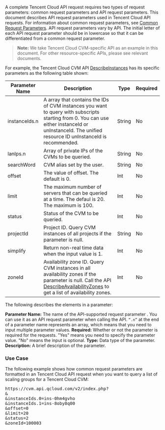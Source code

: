 ﻿[//]: # (chinagitpath:XXXXX)

A complete Tencent Cloud API request requires two types of request parameters: common request parameters and API request parameters. This document describes API request parameters used in Tencent Cloud API requests. For information about common request parameters, see [Common Request Parameters](https://cloud.tencent.com/document/api/377/4153).
API request parameters vary by API. The initial letter of each API request parameter should be in lowercase so that it can be differentiated from a common request parameter.
>**Note:**
>We take Tencent Cloud CVM-specific API as an example in this document. For other resource-specific APIs, please see relevant documents.

For example, the Tencent Cloud CVM API [DescribeInstances](https://cloud.tencent.com/document/api/229/831) has its specific parameters as the following table shown:

| Parameter Name | Description | Type | Required |
|---------|---------|---------|---------|
| instanceIds.n | A array that contains the IDs of CVM instances you want to query with subscripts starting from 0. You can use either instanceId or unInstanceId. The unified resource ID unInstanceId is recommended. | String | No |  
| lanIps.n | Array of private IPs of the CVMs to be queried. | String | No | 
| searchWord | CVM alias set by the user. | String | No |
| offset | The value of offset. The default is 0. | Int | No |
| limit | The maximum number of servers that can be queried at a time. The defaul is 20. The maximum is 100. | Int | No | 
| status | Status of the CVM to be queried. | Int | No |
| projectId | Project ID. Query CVM instances of all projects if the parameter is null.| String | No |
| simplify | Return non-real time data when the input value is 1. | Int | No |
| zoneId | Availability zone ID. Query CVM instances in all availability zones if the parameter is null.  Call the API [DescribeAvailabilityZones](https://cloud.tencent.com/document/api/213/15707) to get a list of availability zones. | Int | No |

The following describes the elements in a parameter:

**Parameter Name:** The name of the API-supported request parameter . You can use it as an API request parameter when calling the API.  `“.n”` at the end of a parameter name represents an array, which means that you need to input multiple parameter values.
**Required:**  Whether or not the parameter is required for the requests. "Yes" means you need to specify the parameter value. "No" means the input is optional.
**Type:** Data type of the parameter.
**Description:** A brief description of the parameter.

### Use Case
The following example shows how common request parameters are formatted in an Tencent Cloud API request when you want to query a list of scaling groups for a Tencent Cloud CVM:
<pre>
https://cvm.api.qcloud.com/v2/index.php?
&<Common request parameters>
&instanceIds.0=ins-0hm4gvho
&instanceIds.1=ins-8oby8q00
&offset=0
&limit=20
&status=2
&zoneId=100003
</pre>


